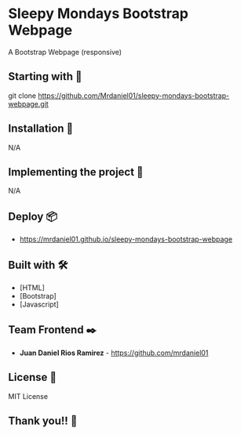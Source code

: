 # Sleepy Mondays Bootstrap Webpage

A Bootstrap Webpage (responsive)

## Starting with 🚀

git clone https://github.com/Mrdaniel01/sleepy-mondays-bootstrap-webpage.git

## Installation 🔧

N/A

## Implementing the project 🔧

N/A

## Deploy 📦

* https://mrdaniel01.github.io/sleepy-mondays-bootstrap-webpage

## Built with 🛠️

* [HTML]
* [Bootstrap]
* [Javascript]

## Team Frontend ✒️

* **Juan Daniel Rios Ramirez** - <https://github.com/mrdaniel01>

## License 📄

MIT License

## Thank you!! 🎁
